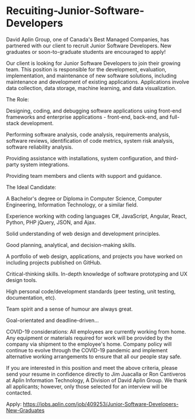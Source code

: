 # Recuiting-Junior-Software-Developers
David Aplin Group, one of Canada's Best Managed Companies, has partnered with our client to recruit Junior Software Developers. 
New graduates or soon-to-graduate students are encouraged to apply!  

Our client is looking for Junior Software Developers to join their growing team. This position is responsible for the development, evaluation, implementation, and maintenance of new software solutions, including maintenance and development of existing 
applications. Applications involve data collection, data storage, machine learning, and data visualization.  

The Role:  

Designing, coding, and debugging software applications using front-end frameworks and enterprise applications - front-end, back-end, and full-stack development.  

Performing software analysis, code analysis, requirements analysis, software reviews, identification of code metrics, system risk analysis, software reliability analysis.  

Providing assistance with installations, system configuration, and third-party system integrations. 

Providing team members and clients with support and guidance.  

The Ideal Candidate: 

A Bachelor's degree or Diploma in Computer Science, Computer Engineering, Information Technology, or a similar field.  

Experience working with coding languages C#, JavaScript, Angular, React, Python, PHP jQuery, JSON, and Ajax.  

Solid understanding of web design and development principles.  

Good planning, analytical, and decision-making skills.  

A portfolio of web design, applications, and projects you have worked on including projects published on GitHub.  

Critical-thinking skills.  In-depth knowledge of software prototyping and UX design tools.  

High personal code/development standards (peer testing, unit testing, documentation, etc).  

Team spirit and a sense of humour are always great.  

Goal-orientated and deadline-driven...


COVID-19 considerations: All employees are currently working from home. Any equipment or materials required for work will be provided by the company via shipment to the employee's home. Company policy will continue to evolve through the COVID-19 pandemic and implement alternative working arrangements to ensure that all our people stay safe.  

If you are interested in this position and meet the above criteria, please send your resume in confidence directly to Jim Juacalla or Ron Cantiveros at Aplin Information Technology, A Division of David Aplin Group. We thank all applicants; however, only those selected for an interview will be contacted.  


Apply: https://jobs.aplin.com/job/409253/Junior-Software-Developers-New-Graduates
